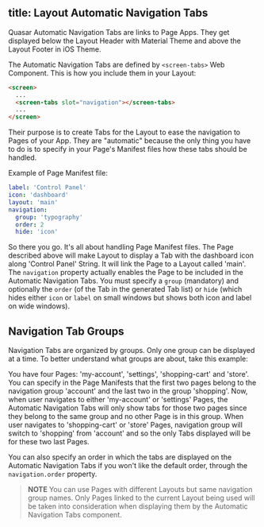 title: Layout Automatic Navigation Tabs
---
Quasar Automatic Navigation Tabs are links to Page Apps. They get displayed below the Layout Header with Material Theme and above the Layout Footer in iOS Theme.

<input type="hidden" data-fullpage-demo="layout-navigation">

The Automatic Navigation Tabs are defined by `<screen-tabs>` Web Component. This is how you include them in your Layout:

``` html
<screen>
  ...
  <screen-tabs slot="navigation"></screen-tabs>
  ...
</screen>
```

Their purpose is to create Tabs for the Layout to ease the navigation to Pages of your App. They are "automatic" because the only thing you have to do is to specify in your Page's Manifest files how these tabs should be handled.

Example of Page Manifest file:
``` yaml
label: 'Control Panel'
icon: 'dashboard'
layout: 'main'
navigation:
  group: 'typography'
  order: 2
  hide: 'icon'
```

So there you go. It's all about handling Page Manifest files. The Page described above will make Layout to display a Tab with the dashboard icon along 'Control Panel' String. It will link the Page to a Layout called 'main'. The `navigation` property actually enables the Page to be included in the Automatic Navigation Tabs. You must specify a `group` (mandatory) and optionally the `order` (of the Tab in the generated Tab list) or `hide` (which hides either `icon` or `label` on small windows but shows both icon and label on wide windows).

## Navigation Tab Groups
Navigation Tabs are organized by groups. Only one group can be displayed at a time. To better understand what groups are about, take this example:

You have four Pages: 'my-account', 'settings', 'shopping-cart' and 'store'. You can specify in the Page Manifests that the first two pages belong to the navigation group 'account' and the last two in the group 'shopping'. Now, when user navigates to either 'my-account' or 'settings' Pages, the Automatic Navigation Tabs will only show tabs for those two pages since they belong to the same group and no other Page is in this group. When user navigates to 'shopping-cart' or 'store' Pages, navigation group will switch to 'shopping' from 'account' and so the only Tabs displayed will be for these two last Pages.

You can also specify an order in which the tabs are displayed on the Automatic Navigation Tabs if you won't like the default order, through the `navigation.order` property.

> **NOTE**
> You can use Pages with different Layouts but same navigation group names. Only Pages linked to the current Layout being used will be taken into consideration when displaying them by the Automatic Navigation Tabs component.

